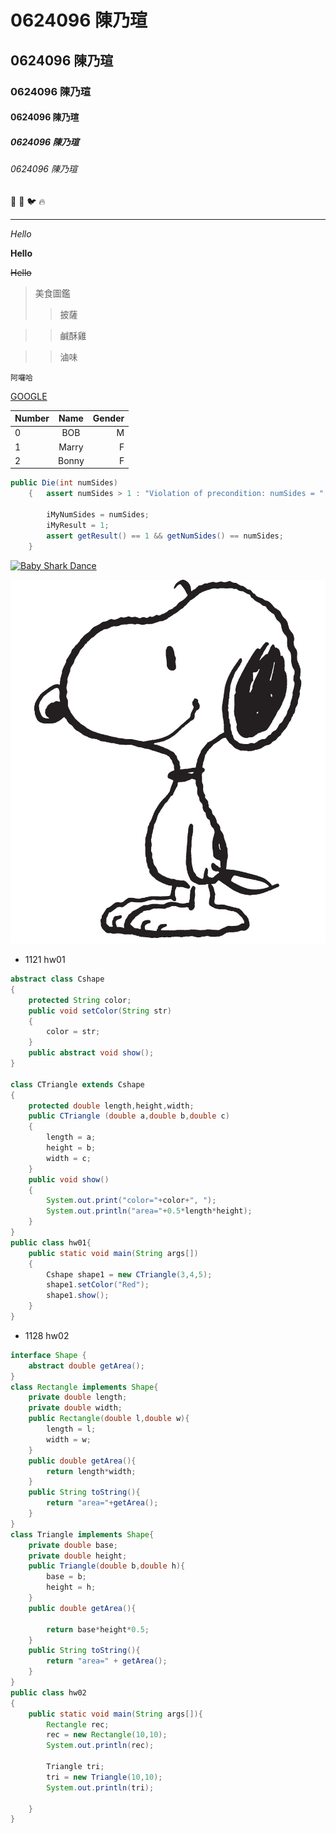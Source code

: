 # 0624096 陳乃瑄
## 0624096 陳乃瑄
### 0624096 陳乃瑄
#### 0624096 陳乃瑄
##### 0624096 陳乃瑄
###### 0624096 陳乃瑄
:poop:
:clap:
:bird:
:fire:

---

*Hello*

**Hello**

~~Hello~~

>美食圖鑑
>>披薩

>>鹹酥雞

>>滷味

```
阿囉哈
```

[GOOGLE](https://www.google.com.tw/)

|Number| Name |Gender|
|:-----|:----:|-----:|
|0|BOB|M|
|1|Marry|F|
|2|Bonny|F|

```java
public Die(int numSides)
    {   assert numSides > 1 : "Violation of precondition: numSides = " + numSides + "numSides must be greater than 1";

        iMyNumSides = numSides;
        iMyResult = 1;
        assert getResult() == 1 && getNumSides() == numSides;
    }
```

[![Baby Shark Dance](https://img.youtube.com/vi/XqZsoesa55w/0.jpg)](https://www.youtube.com/watch?v=XqZsoesa55w "Baby Shark Dance")

![Snoopy](001.png "Snoopy")

* 1121 hw01
```java
abstract class Cshape
{
    protected String color;
    public void setColor(String str)
    {
        color = str;
    }
    public abstract void show();
}

class CTriangle extends Cshape
{
    protected double length,height,width;
    public CTriangle (double a,double b,double c)
    {
        length = a;
        height = b;
        width = c;
    }
    public void show()
    {
        System.out.print("color="+color+", ");       
        System.out.println("area="+0.5*length*height);       
    }
}
public class hw01{
    public static void main(String args[])
    {
        Cshape shape1 = new CTriangle(3,4,5);
        shape1.setColor("Red");
        shape1.show();
    }
}
```




* 1128 hw02
```java 
interface Shape {
    abstract double getArea();   
}
class Rectangle implements Shape{
    private double length;
    private double width;
    public Rectangle(double l,double w){
        length = l;
        width = w;
    }
    public double getArea(){        
        return length*width;
    }
    public String toString(){
        return "area="+getArea();
    }
}
class Triangle implements Shape{
    private double base;
    private double height;
    public Triangle(double b,double h){
        base = b;
        height = h;
    }
    public double getArea(){
        
        return base*height*0.5;
    }
    public String toString(){
        return "area=" + getArea();
    }
}
public class hw02
{
    public static void main(String args[]){
        Rectangle rec;
        rec = new Rectangle(10,10);
        System.out.println(rec);

        Triangle tri;
        tri = new Triangle(10,10);
        System.out.println(tri);

    }
}
```
